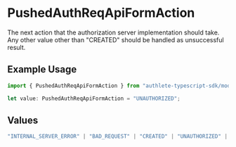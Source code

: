 # PushedAuthReqApiFormAction

The next action that the authorization server implementation should take. Any other value other than "CREATED" should be handled as unsuccessful result.

## Example Usage

```typescript
import { PushedAuthReqApiFormAction } from "authlete-typescript-sdk/models/operations";

let value: PushedAuthReqApiFormAction = "UNAUTHORIZED";
```

## Values

```typescript
"INTERNAL_SERVER_ERROR" | "BAD_REQUEST" | "CREATED" | "UNAUTHORIZED" | "FORBIDDEN" | "JSON" | "JWT" | "OK"
```